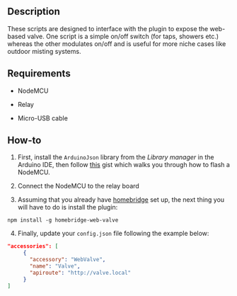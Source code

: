 ## Description

These scripts are designed to interface with the plugin to expose the web-based valve. One script is a simple on/off switch (for taps, showers etc.) whereas the other modulates on/off and is useful for more niche cases like outdoor misting systems.

## Requirements

* NodeMCU

* Relay

* Micro-USB cable

## How-to

1. First, install the `ArduinoJson` library from the _Library manager_ in the Arduino IDE, then follow [this](https://gist.github.com/phenotypic/8d9d3b886936ccea9c21f495755640dd) gist which walks you through how to flash a NodeMCU.

2. Connect the NodeMCU to the relay board

3. Assuming that you already have [homebridge](https://github.com/homebridge/homebridge#installation) set up, the next thing you will have to do is install the plugin:
```
npm install -g homebridge-web-valve
```

4. Finally, update your `config.json` file following the example below:

```json
"accessories": [
     {
       "accessory": "WebValve",
       "name": "Valve",
       "apiroute": "http://valve.local"
     }
]
```
